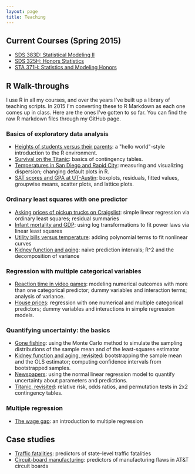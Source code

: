 ```yaml
---
layout: page
title: Teaching
---
```


## Current Courses (Spring 2015)

* [SDS 383D: Statistical Modeling II](/SDS383D_Spring2015/)
* [SDS 325H: Honors Statistics](/SDS325H_Spring2015/)
* [STA 371H: Statistics and Modeling Honors](/STA371H_Spring2015/)


## R Walk-throughs

I use R in all my courses, and over the years I've built up a library of teaching scripts.  In 2015 I'm converting these to R Markdown as each one comes up in class.  Here are the ones I've gotten to so far.  You can find the raw R markdown files through my GitHub page.

### Basics of exploratory data analysis
* [Heights of students versus their parents](r/heights/heights.html): a "hello world"-style introduction to the R environment.  
* [Survival on the Titanic](r/titanic/titanic.html): basics of contingency tables.  
* [Temperatures in San Diego and Rapid City](r/citytemps/citytemps.html): measuring and visualizing dispersion; changing default plots in R.
* [SAT scores and GPA at UT-Austin](r/sat/sat.html): boxplots, residuals, fitted values, groupwise means, scatter plots, and lattice plots.    

### Ordinary least squares with one predictor
* [Asking prices of pickup trucks on Craigslist](r/pickup/pickup.html): simple linear regression via ordinary least squares; residual summaries   
* [Infant mortality and GDP](r/infmort/infmort.html): using log transformations to fit power laws via linear least squares   
* [Utility bills versus temperature](r/utilities/utilities.html): adding polynomial terms to fit nonlinear curves     
* [Kidney function and aging](r/creatinine/creatinine.html): naive prediction intervals; R^2 and the decomposition of variance     

### Regression with multiple categorical variables  
* [Reaction time in video games](r/rxntime/rxntime.html): modeling numerical outcomes with more than one categorical predictor; dummy variables and interaction terms; analysis of variance.  
* [House prices](r/house/house.html): regression with one numerical and multiple categorical predictors; dummy variables and interactions in simple regression models.  


### Quantifying uncertainty: the basics   
* [Gone fishing](r/gonefishing/gonefishing.html): using the Monte Carlo method to simulate the sampling distributions of the sample mean and of the least-squares estimator  
* [Kidney function and aging, revisited](r/creatinine/creatinine_bootstrap.html): bootstrapping the sample mean and the OLS estimator; computing confidence intervals from bootstrapped samples.  
* [Newspapers](r/newspapers/newspapers.html): using the normal linear regression model to quantify uncertainty about parameters and predictions.    
* [Titanic, revisited](r/titanic/titanic_permtest.html): relative risk, odds ratios, and permutation tests in 2x2 contingency tables.  


### Multiple regression  
* [The wage gap](r/salary/salary.html): an introduction to multiple regression  


## Case studies  
* [Traffic fatalities](r/trafficdeaths/trafficdeaths.html): predictors of state-level traffic fatalities   
* [Circuit-board manufacturing](r/solder/solder.html): predictors of manufacturing flaws in AT&T circuit boards

  
